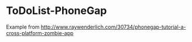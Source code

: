 ToDoList-PhoneGap
=================

Example from http://www.raywenderlich.com/30734/phonegap-tutorial-a-cross-platform-zombie-app
